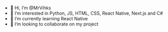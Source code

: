 - 👋 Hi, I’m @MrVihks
- 👀 I’m interested in Python, JS, HTML, CSS, React Native, Next.js and C#
- 🌱 I’m currently learning React Native
- 💞️ I’m looking to collaborate on my project

<!---
MrVihks/MrVihks is a ✨ special ✨ repository because its `README.md` (this file) appears on your GitHub profile.
You can click the Preview link to take a look at your changes.
--->
